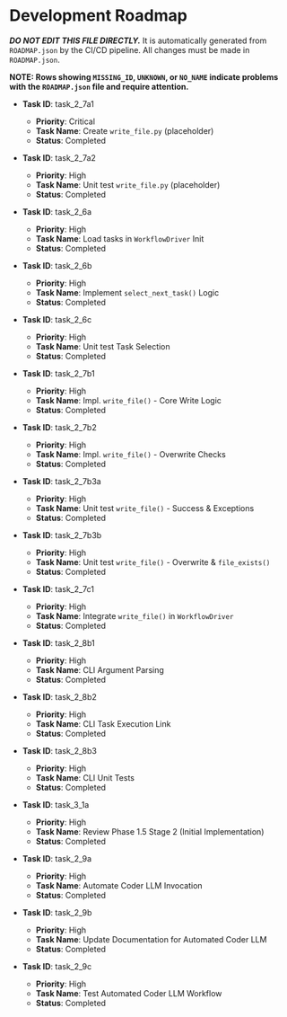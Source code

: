 # Development Roadmap

***DO NOT EDIT THIS FILE DIRECTLY.*** It is automatically generated from `ROADMAP.json` by the CI/CD pipeline. All changes must be made in `ROADMAP.json`.

**NOTE: Rows showing `MISSING_ID`, `UNKNOWN`, or `NO_NAME` indicate problems with the `ROADMAP.json` file and require attention.**

*   **Task ID**: task_2_7a1
    *   **Priority**: Critical
    *   **Task Name**: Create `write_file.py` (placeholder)
    *   **Status**: Completed

*   **Task ID**: task_2_7a2
    *   **Priority**: High
    *   **Task Name**: Unit test `write_file.py` (placeholder)
    *   **Status**: Completed

*   **Task ID**: task_2_6a
    *   **Priority**: High
    *   **Task Name**: Load tasks in `WorkflowDriver` Init
    *   **Status**: Completed

*   **Task ID**: task_2_6b
    *   **Priority**: High
    *   **Task Name**: Implement `select_next_task()` Logic
    *   **Status**: Completed

*   **Task ID**: task_2_6c
    *   **Priority**: High
    *   **Task Name**: Unit test Task Selection
    *   **Status**: Completed

*   **Task ID**: task_2_7b1
    *   **Priority**: High
    *   **Task Name**: Impl. `write_file()` - Core Write Logic
    *   **Status**: Completed

*   **Task ID**: task_2_7b2
    *   **Priority**: High
    *   **Task Name**: Impl. `write_file()` - Overwrite Checks
    *   **Status**: Completed

*   **Task ID**: task_2_7b3a
    *   **Priority**: High
    *   **Task Name**: Unit test `write_file()` - Success & Exceptions
    *   **Status**: Completed

*   **Task ID**: task_2_7b3b
    *   **Priority**: High
    *   **Task Name**: Unit test `write_file()` - Overwrite & `file_exists()`
    *   **Status**: Completed

*   **Task ID**: task_2_7c1
    *   **Priority**: High
    *   **Task Name**: Integrate `write_file()` in `WorkflowDriver`
    *   **Status**: Completed

*   **Task ID**: task_2_8b1
    *   **Priority**: High
    *   **Task Name**: CLI Argument Parsing
    *   **Status**: Completed

*   **Task ID**: task_2_8b2
    *   **Priority**: High
    *   **Task Name**: CLI Task Execution Link
    *   **Status**: Completed

*   **Task ID**: task_2_8b3
    *   **Priority**: High
    *   **Task Name**: CLI Unit Tests
    *   **Status**: Completed

*   **Task ID**: task_3_1a
    *   **Priority**: High
    *   **Task Name**: Review Phase 1.5 Stage 2 (Initial Implementation)
    *   **Status**: Completed

*   **Task ID**: task_2_9a
    *   **Priority**: High
    *   **Task Name**: Automate Coder LLM Invocation
    *   **Status**: Completed

*   **Task ID**: task_2_9b
    *   **Priority**: High
    *   **Task Name**: Update Documentation for Automated Coder LLM
    *   **Status**: Completed

*   **Task ID**: task_2_9c
    *   **Priority**: High
    *   **Task Name**: Test Automated Coder LLM Workflow
    *   **Status**: Completed

